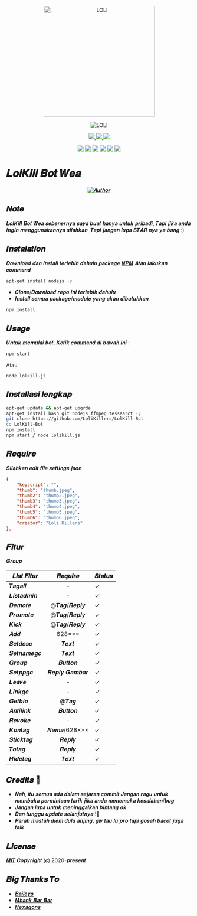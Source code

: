 <div align="center">
<img src="https://telegra.ph/file/8e9608b31ab35cdd11c63.jpg" alt="LOLI" width="300" />

![LOLI](https://socialify.git.ci/LoliKillers/LolKill-Bot/image?description=1&font=Source%20Code%20Pro&forks=1&language=1&owner=1&pattern=Floating%20Cogs&stargazers=1&theme=Dark) <br>

<p align="center">
<a href="https://t.me/Loli_Killers" alt="𝑻𝒆𝒍𝒆𝒈𝒓𝒂𝒎!"> <img src="https://aleen42.github.io/badges/src/telegram.svg" /> </a>
<a href="https://wa.me/6285852203076" alt="𝑾𝒉𝒂𝒕𝒔𝒂𝒑𝒑!"> <img src="https://aleen42.github.io/badges/src/whatsapp.svg" /> </a>
<a href="https://github.com/LoliKillers/LolKill-Bot/graphs/commit-activity" alt="𝑴𝒂𝒊𝒏𝒕𝒆𝒏𝒂𝒏𝒄𝒆"> <img src="https://img.shields.io/badge/Maintained%3F-yes-green.svg" /> </a>
</p>
<p align="center">
<a href="https://github.com/LoliKillers/LolKill-Bot" alt="𝑪𝒍𝒐𝒔𝒔𝒆𝒅 𝑰𝒔𝒔𝒖𝒆"> <img src="https://img.shields.io/github/issues-closed-raw/LoliKillers/LolKill-Bot?style=flat&logo=github&color=success" /> </a>
<a href="https://github.com/LoliKillers/LolKill-Bot" alt="𝑪𝒐𝒎𝒎𝒊𝒕 𝑨𝒄𝒕𝒊𝒗𝒊𝒕𝒚"> <img src="https://img.shields.io/github/commit-activity/m/LoliKillers/LolKill-Bot" /> </a>
<a href="https://github.com/LoliKillers/LolKill-Bot/graphs/contributors" alt="𝑪𝒐𝒏𝒕𝒓𝒊𝒃𝒖𝒕𝒐𝒓"> <img src="https://img.shields.io/github/contributors/LoliKillers/LolKill-Bot?style=flat&logo=github" /> </a>
<a href="https://github.com/LoliKillers/LolKill-Bot/network/members" alt="𝑭𝒐𝒓𝒌𝒔"> <img src="https://img.shields.io/github/forks/LoliKillers/LolKill-Bot?label=Forks&logo=github" /> </a>
<a href="https://github.com/LoliKillers/LolKill-Bot" alt="𝑪𝒍𝒐𝒔𝒔𝒆𝒅 𝑷𝒖𝒍𝒍 𝑹𝒆𝒒𝒖𝒆𝒔𝒕𝒔"> <img src="https://img.shields.io/github/issues-pr-closed-raw/LoliKillers/LolKill-Bot?color=success" /> </a>
<a href="https://github.com/LoliKillers/LolKill-Bot" alt="𝑰𝒔𝒔𝒖𝒆"> <img src="https://img.shields.io/github/issues-raw/LoliKillers/LolKill-Bot?style=flat&logo=github&color=yellow" /> </a>
</p>
</div>

# 𝑳𝒐𝒍𝑲𝒊𝒍𝒍 𝑩𝒐𝒕 𝑾𝒆𝒂

>
>
>
</div>
<p align="center">
  <a href="https://github.com/LoliKillers"><img title="𝑨𝒖𝒕𝒉𝒐𝒓" src="https://img.shields.io/badge/Author-𝑳𝒐𝒍𝒊 𝑲𝒊𝒍𝒍𝒆𝒓𝒔-red.svg?style=for-the-badge&logo=github" /></a>
  <h4 align="center">
</h4>
</p>

## 𝑵𝒐𝒕𝒆
𝑳𝒐𝒍𝑲𝒊𝒍𝒍 𝑩𝒐𝒕 𝑾𝒆𝒂 𝒔𝒆𝒃𝒆𝒏𝒆𝒓𝒏𝒚𝒂 𝒔𝒂𝒚𝒂 𝒃𝒖𝒂𝒕 𝒉𝒂𝒏𝒚𝒂 𝒖𝒏𝒕𝒖𝒌 𝒑𝒓𝒊𝒃𝒂𝒅𝒊, 𝑻𝒂𝒑𝒊 𝒋𝒊𝒌𝒂 𝒂𝒏𝒅𝒂 𝒊𝒏𝒈𝒊𝒏 𝒎𝒆𝒏𝒈𝒈𝒖𝒏𝒂𝒌𝒂𝒏𝒏𝒚𝒂 𝒔𝒊𝒍𝒂𝒉𝒌𝒂𝒏, 𝑻𝒂𝒑𝒊 𝒋𝒂𝒏𝒈𝒂𝒏 𝒍𝒖𝒑𝒂 𝑺𝑻𝑨𝑹 𝒏𝒚𝒂 𝒚𝒂 𝒃𝒂𝒏𝒈 :)

## 𝑰𝒏𝒔𝒕𝒂𝒍𝒂𝒕𝒊𝒐𝒏

𝑫𝒐𝒘𝒏𝒍𝒐𝒂𝒅 𝒅𝒂𝒏 𝒊𝒏𝒔𝒕𝒂𝒍𝒍 𝒕𝒆𝒓𝒍𝒆𝒃𝒊𝒉 𝒅𝒂𝒉𝒖𝒍𝒖 𝒑𝒂𝒄𝒌𝒂𝒈𝒆 [𝑵𝑷𝑴](https://npmjs.com/)
𝑨𝒕𝒂𝒖 𝒍𝒂𝒌𝒖𝒌𝒂𝒏 𝒄𝒐𝒎𝒎𝒂𝒏𝒅
```bash
apt-get install nodejs -y
```
* 𝑪𝒍𝒐𝒏𝒆/𝑫𝒐𝒘𝒏𝒍𝒐𝒂𝒅 𝒓𝒆𝒑𝒐 𝒊𝒏𝒊 𝒕𝒆𝒓𝒍𝒆𝒃𝒊𝒉 𝒅𝒂𝒉𝒖𝒍𝒖
* 𝑰𝒏𝒔𝒕𝒂𝒍𝒍 𝒔𝒆𝒎𝒖𝒂 𝒑𝒂𝒄𝒌𝒂𝒈𝒆/𝒎𝒐𝒅𝒖𝒍𝒆 𝒚𝒂𝒏𝒈 𝒂𝒌𝒂𝒏 𝒅𝒊𝒃𝒖𝒕𝒖𝒉𝒌𝒂𝒏
```bash
npm install
```

## 𝑼𝒔𝒂𝒈𝒆

𝑼𝒏𝒕𝒖𝒌 𝒎𝒆𝒎𝒖𝒍𝒂𝒊 𝒃𝒐𝒕, 𝑲𝒆𝒕𝒊𝒌 𝒄𝒐𝒎𝒎𝒂𝒏𝒅 𝒅𝒊 𝒃𝒂𝒘𝒂𝒉 𝒊𝒏𝒊 :
```bash
npm start
```
Atau
```bash
node lolkill.js
```

## 𝑰𝒏𝒔𝒕𝒂𝒍𝒍𝒂𝒔𝒊 𝒍𝒆𝒏𝒈𝒌𝒂𝒑

```bash
apt-get update && apt-get upgrde
apt-get install bash git nodejs ffmpeg tessearct -y
git clone https://github.com/LoliKillers/LolKill-Bot
cd LolKill-Bot
npm install
npm start / node lolikill.js
```

## 𝑹𝒆𝒒𝒖𝒊𝒓𝒆

𝑺𝒊𝒍𝒂𝒉𝒌𝒂𝒏 𝒆𝒅𝒊𝒕 𝒇𝒊𝒍𝒆 𝒔𝒆𝒕𝒕𝒊𝒏𝒈𝒔.𝒋𝒔𝒐𝒏
```json
{
    "keyscript": "",
    "thumb": "thumb.jpeg",
    "thumb2": "thumb2.jpeg",
    "thumb3": "thumb3.jpeg",
    "thumb4": "thumb4.jpeg",
    "thumb5": "thumb5.jpeg",
    "thumb6": "thumb6.jpeg",
    "creator": "Loli Killers"
},
```

## 𝑭𝒊𝒕𝒖𝒓

𝑮𝒓𝒐𝒖𝒑

| 𝑳𝒊𝒔𝒕 𝑭𝒊𝒕𝒖𝒓 | 𝑹𝒆𝒒𝒖𝒊𝒓𝒆 | 𝑺𝒕𝒂𝒕𝒖𝒔 |
| ------------- | :------: |  :-----|
| 𝑻𝒂𝒈𝒂𝒍𝒍 | - | ✓ |
| 𝑳𝒊𝒔𝒕𝒂𝒅𝒎𝒊𝒏 | - | ✓ |
| 𝑫𝒆𝒎𝒐𝒕𝒆 | @𝑻𝒂𝒈/𝑹𝒆𝒑𝒍𝒚 | ✓ |
| 𝑷𝒓𝒐𝒎𝒐𝒕𝒆 | @𝑻𝒂𝒈/𝑹𝒆𝒑𝒍𝒚 | ✓ |
| 𝑲𝒊𝒄𝒌 | @𝑻𝒂𝒈/𝑹𝒆𝒑𝒍𝒚 | ✓ |
| 𝑨𝒅𝒅 | 628××× | ✓ |
| 𝑺𝒆𝒕𝒅𝒆𝒔𝒄 | 𝑻𝒆𝒙𝒕 | ✓ |
| 𝑺𝒆𝒕𝒏𝒂𝒎𝒆𝒈𝒄 | 𝑻𝒆𝒙𝒕 | ✓ |
| 𝑮𝒓𝒐𝒖𝒑 | 𝑩𝒖𝒕𝒕𝒐𝒏 | ✓ |
| 𝑺𝒆𝒕𝒑𝒑𝒈𝒄 | 𝑹𝒆𝒑𝒍𝒚 𝑮𝒂𝒎𝒃𝒂𝒓 | ✓ |
| 𝑳𝒆𝒂𝒗𝒆 | - | ✓ |
| 𝑳𝒊𝒏𝒌𝒈𝒄 | - | ✓ |
| 𝑮𝒆𝒕𝒃𝒊𝒐 | @𝑻𝒂𝒈 | ✓ |
| 𝑨𝒏𝒕𝒊𝒍𝒊𝒏𝒌 | 𝑩𝒖𝒕𝒕𝒐𝒏 | ✓ |
| 𝑹𝒆𝒗𝒐𝒌𝒆 | - | ✓ |
| 𝑲𝒐𝒏𝒕𝒂𝒈 | 𝑵𝒂𝒎𝒂/628××× | ✓ |
| 𝑺𝒕𝒊𝒄𝒌𝒕𝒂𝒈 | 𝑹𝒆𝒑𝒍𝒚 | ✓ |
| 𝑻𝒐𝒕𝒂𝒈 | 𝑹𝒆𝒑𝒍𝒚 | ✓ |
| 𝑯𝒊𝒅𝒆𝒕𝒂𝒈 | 𝑻𝒆𝒙𝒕 | ✓ |



## 𝑪𝒓𝒆𝒅𝒊𝒕𝒔 📍
* 𝑵𝒂𝒉, 𝒊𝒕𝒖 𝒔𝒆𝒎𝒖𝒂 𝒂𝒅𝒂 𝒅𝒂𝒍𝒂𝒎 𝒔𝒆𝒋𝒂𝒓𝒂𝒏 𝒄𝒐𝒎𝒎𝒊𝒕
𝑱𝒂𝒏𝒈𝒂𝒏 𝒓𝒂𝒈𝒖 𝒖𝒏𝒕𝒖𝒌 𝒎𝒆𝒎𝒃𝒖𝒌𝒂 𝒑𝒆𝒓𝒎𝒊𝒏𝒕𝒂𝒂𝒏 𝒕𝒂𝒓𝒊𝒌 𝒋𝒊𝒌𝒂 𝒂𝒏𝒅𝒂 𝒎𝒆𝒏𝒆𝒎𝒖𝒌𝒂 𝒌𝒆𝒔𝒂𝒍𝒂𝒉𝒂𝒏/𝒃𝒖𝒈
* 𝑱𝒂𝒏𝒈𝒂𝒏 𝒍𝒖𝒑𝒂 𝒖𝒏𝒕𝒖𝒌 𝒎𝒆𝒏𝒊𝒏𝒈𝒈𝒂𝒍𝒌𝒂𝒏 𝒃𝒊𝒏𝒕𝒂𝒏𝒈 𝒐𝒌
* 𝑫𝒂𝒏 𝒕𝒖𝒏𝒈𝒈𝒖 𝒖𝒑𝒅𝒂𝒕𝒆 𝒔𝒆𝒍𝒂𝒏𝒋𝒖𝒕𝒏𝒚𝒂!!👣
* 𝑷𝒂𝒓𝒂𝒉 𝒎𝒂𝒔𝒕𝒂𝒉 𝒅𝒊𝒆𝒎 𝒅𝒖𝒍𝒖 𝒂𝒏𝒋𝒊𝒏𝒈, 𝒈𝒘 𝒕𝒂𝒖 𝒍𝒖 𝒑𝒓𝒐 𝒕𝒂𝒑𝒊 𝒈𝒐𝒔𝒂𝒉 𝒃𝒂𝒄𝒐𝒕 𝒋𝒖𝒈𝒂 𝒕𝒂𝒊𝒌


## 𝑳𝒊𝒄𝒆𝒏𝒔𝒆
[𝑴𝑰𝑻](https://choosealicense.com/licenses/mit/)
𝑪𝒐𝒑𝒚𝒓𝒊𝒈𝒉𝒕 (𝒄) 2020-𝒑𝒓𝒆𝒔𝒆𝒏𝒕

## 𝑩𝒊𝒈 𝑻𝒉𝒂𝒏𝒌𝒔 𝑻𝒐

- [𝑩𝒂𝒊𝒍𝒆𝒚𝒔](https://github.com/adiwajshing/Baileys)
- [𝑴𝒉𝒂𝒏𝒌 𝑩𝒂𝒓 𝑩𝒂𝒓](https://github.com/MhankBarBar)
- [𝑯𝒆𝒙𝒂𝒈𝒐𝒏𝒔](https://github.com/Hexagonz)<div align="center">
